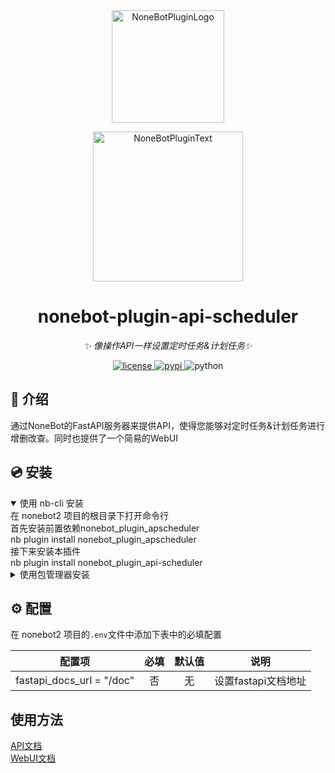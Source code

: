 <div align="center">
  <a href="https://v2.nonebot.dev/store"><img src="https://github.com/A-kirami/nonebot-plugin-template/blob/resources/nbp_logo.png" width="180" height="180" alt="NoneBotPluginLogo"></a>
  <br>
  <p><img src="https://github.com/A-kirami/nonebot-plugin-template/blob/resources/NoneBotPlugin.svg" width="240" alt="NoneBotPluginText"></p>
</div>

<div align="center">

# nonebot-plugin-api-scheduler

_✨ 像操作API一样设置定时任务&计划任务✨_


<a href="./LICENSE">
    <img src="https://img.shields.io/github/license/mmdexb/nonebot-plugin-api-scheduler.svg" alt="license">
</a>
<a href="https://pypi.python.org/pypi/nonebot-plugin-api-scheduler">
    <img src="https://img.shields.io/pypi/v/nonebot-plugin-template.svg" alt="pypi">
</a>
<img src="https://img.shields.io/badge/python-3.11+-blue.svg" alt="python">

</div>





## 📖 介绍

通过NoneBot的FastAPI服务器来提供API，使得您能够对定时任务&计划任务进行增删改查。同时也提供了一个简易的WebUI

## 💿 安装

<details open>
<summary>使用 nb-cli 安装</summary>
在 nonebot2 项目的根目录下打开命令行<br> 首先安装前置依赖nonebot_plugin_apscheduler <br>
    nb plugin install nonebot_plugin_apscheduler <br>
接下来安装本插件<br>
    nb plugin install nonebot_plugin_api-scheduler<br>

</details>

<details>
<summary>使用包管理器安装</summary>
在 nonebot2 项目的插件目录下, 打开命令行, 根据你使用的包管理器, 输入相应的安装命令<br>
<summary>pip</summary>
首先安装前置依赖nonebot_plugin_apscheduler  <br>
    pip install nonebot_plugin_apscheduler<br>
接下来安装本插件  <br>
    pip install nonebot_plugin_api-scheduler<br>
</details>



## ⚙️ 配置

在 nonebot2 项目的`.env`文件中添加下表中的必填配置

| 配置项 | 必填 | 默认值 | 说明 |
|:-----:|:----:|:----:|:----:|
| fastapi_docs_url = "/doc" | 否 | 无 | 设置fastapi文档地址 |


## 使用方法
[API文档](https://github.com/mmdexb/nonebot-plugin-api-scheduler/blob/master/API.md) <br>
[WebUI文档](https://github.com/mmdexb/nonebot-plugin-api-scheduler/blob/master/wiki.md)

